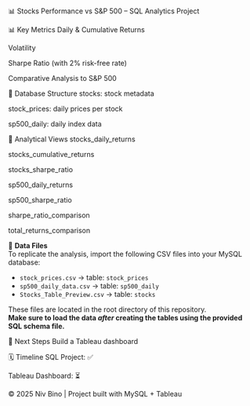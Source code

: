 
📊 Stocks Performance vs S&P 500 – SQL Analytics Project

📊 Key Metrics
Daily & Cumulative Returns

Volatility

Sharpe Ratio (with 2% risk-free rate)

Comparative Analysis to S&P 500

🧱 Database Structure
stocks: stock metadata

stock_prices: daily prices per stock

sp500_daily: daily index data

🔎 Analytical Views
stocks_daily_returns

stocks_cumulative_returns

stocks_sharpe_ratio

sp500_daily_returns

sp500_sharpe_ratio

sharpe_ratio_comparison

total_returns_comparison

📂 **Data Files**  
To replicate the analysis, import the following CSV files into your MySQL database:

- `stock_prices.csv` → table: `stock_prices`  
- `sp500_daily_data.csv` → table: `sp500_daily`  
- `Stocks_Table_Preview.csv` → table: `stocks`  

These files are located in the root directory of this repository.  
**Make sure to load the data _after_ creating the tables using the provided SQL schema file.**


🚀 Next Steps
Build a Tableau dashboard

🗓️ Timeline
SQL Project: ✅

Tableau Dashboard: ⏳

© 2025 Niv Bino | Project built with MySQL + Tableau

